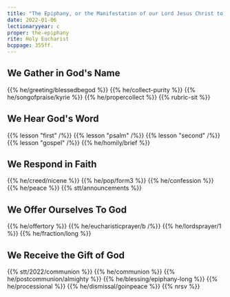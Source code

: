 ```yaml
---
title: "The Epiphany, or the Manifestation of our Lord Jesus Christ to the Gentiles"
date: 2022-01-06
lectionaryyear: c
proper: the-epiphany
rite: Holy Eucharist
bcppage: 355ff.
---
```


## We Gather in God's Name
{{% he/greeting/blessedbegod %}}
{{% he/collect-purity %}}
{{% he/songofpraise/kyrie %}}
{{% he/propercollect %}}
{{% rubric-sit %}}

## We Hear God's Word
{{% lesson "first" /%}}
{{% lesson "psalm" /%}}
{{% lesson "second" /%}}
{{% lesson "gospel" /%}}
{{% he/homily/brief %}}

## We Respond in Faith
{{% he/creed/nicene %}}
{{% he/pop/form3 %}}
{{% he/confession %}}
{{% he/peace %}}
{{% stt/announcements %}}

## We Offer Ourselves To God
{{% he/offertory %}}
{{% he/eucharisticprayer/b /%}}
{{% he/lordsprayer/1 %}}
{{% he/fraction/long %}}

## We Receive the Gift of God
{{% stt/2022/communion %}}
{{% he/communion %}}
{{% he/postcommunion/almighty %}}
{{% he/blessing/epiphany-long %}}
{{% he/processional %}}
{{% he/dismissal/goinpeace %}}
{{% nrsv %}}

